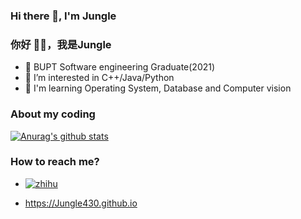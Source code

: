 ### Hi there 👋, I'm Jungle
### 你好 👋🏻️，我是Jungle

- 👋 BUPT Software engineering Graduate(2021)
- 👀 I’m interested in C++/Java/Python
- 🐔 I'm learning Operating System, Database and Computer vision

### About my coding

[![Anurag's github stats](https://github-readme-stats.vercel.app/api?username=Jungle430&layout=compact&show_icons=true)](https://github.com/anuraghazra/github-readme-stats)

### How to reach me?

- [![zhihu](https://img.shields.io/static/v1?style=flat-square&logo=zhihu&label=&message=@Jungle&color=eaeff9&labelColor=96CDFB)](https://www.zhihu.com/people/gu-shi-zhen-dui-wo)

- https://Jungle430.github.io
